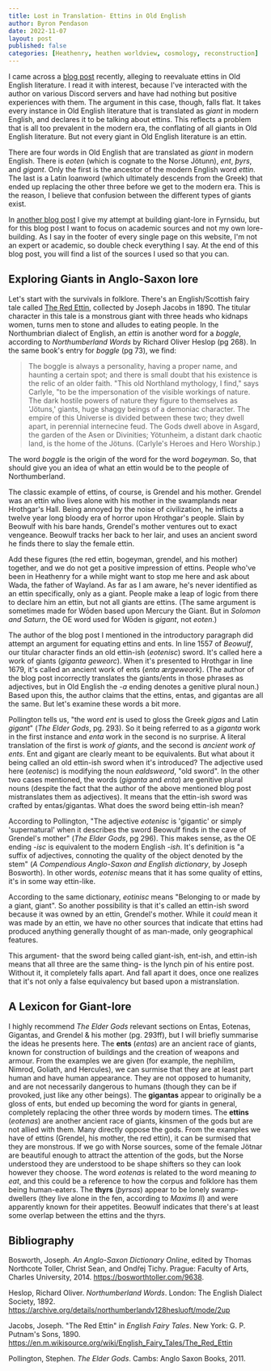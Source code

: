 ```yaml
---
title: Lost in Translation- Ettins in Old English
author: Byron Pendason
date: 2022-11-07
layout: post
published: false
categories: [Heathenry, heathen worldview, cosmology, reconstruction]
---
```


I came across a [blog post](https://ingwine.neocities.org/speechlore/oe_ettins.html) recently, alleging to reevaluate ettins in Old English literature. I read it with interest, because I've interacted with the author on various Discord servers and have had nothing but positive experiences with them. The argument in this case, though, falls flat. It takes every instance in Old English literature that is translated as *giant* in modern English, and declares it to be talking about ettins. This reflects a problem that is all too prevalent in the modern era, the conflating of all giants in Old English literature. But not every giant in Old English literature is an ettin.

There are four words in Old English that are translated as *giant* in modern English. There is *eoten* (which is cognate to the Norse Jötunn), *ent*, *þyrs*, and *gigant*. Only the first is the ancestor of the modern English word *ettin*. The last is a Latin loanword (which ultimately descends from the Greek) that ended up replacing the other three before we get to the modern era. This is the reason, I believe that confusion between the different types of giants exist.

In [another blog post](https://www.minewyrtruman.com/2022/09/18/giants-in-fyrnsidu/) I give my attempt at building giant-lore in Fyrnsidu, but for this blog post I want to focus on academic sources and not my own lore-building. As I say in the footer of every single page on this website, I'm not an expert or academic, so double check everything I say. At the end of this blog post, you will find a list of the sources I used so that you can.

## Exploring Giants in Anglo-Saxon lore

Let's start with the survivals in folklore. There's an English/Scottish fairy tale called [The Red Ettin](1https://en.m.wikisource.org/wiki/English_Fairy_Tales/The_Red_Ettin), collected by Joseph Jacobs in 1890. The titular character in this tale is a monstrous giant with three heads who kidnaps women, turns men to stone and alludes to eating people. In the Northumbrian dialect of English, an *ettin* is another word for a *boggle*, according to *Northumberland Words* by Richard Oliver Heslop (pg 268). In the same book's entry for *boggle* (pg 73), we find:

> The boggle is always a personality, having a proper name, and haunting a certain spot; and there is small doubt that his existence is the relic of an older faith. "This old Northland mythology, I find," says Carlyle, "to be the impersonation of the visible workings of nature. The dark hostile powers of nature they figure to themselves as 'Jötuns,' giants, huge shaggy beings of a demoniac character. The empire of this Universe is divided between these two; they dwell apart, in perennial internecine feud. The Gods dwell above in Asgard, the garden of the Asen or Divinities; Yötunheim, a distant dark chaotic land, is the home of the Jötuns. (Carlyle's Heroes and Hero Worship.)

The word *boggle* is the origin of the word for the word *bogeyman*. So, that should give you an idea of what an ettin would be to the people of Northumberland.

The classic example of ettins, of course, is Grendel and his mother. Grendel was an ettin who lives alone with his mother in the swamplands near Hrothgar's Hall. Being annoyed by the noise of civilization, he inflicts a twelve year long bloody era of horror upon Hrothgar's people. Slain by Beowulf with his bare hands, Grendel's mother ventures out to exact vengeance. Beowulf tracks her back to her lair, and uses an ancient sword he finds there to slay the female ettin.

Add these figures (the red ettin, bogeyman, grendel, and his mother) together, and we do not get a positive impression of ettins. People who've been in Heathenry for a while might want to stop me here and ask about Wada, the father of Wayland. As far as I am aware, he's never identified as an ettin specifically, only as a giant. People make a leap of logic from there to declare him an ettin, but not all giants are ettins. (The same argument is sometimes made for Wōden based upon Mercury the Giant. But in *Solomon and Saturn*, the OE word used for Wōden is *gigant*, not *eoten*.)

The author of the blog post I mentioned in the introductory paragraph did attempt an argument for equating ettins and ents. In line 1557 of *Beowulf*, our titular character finds an old ettin-ish (*eotenisc*) sword. It's called here a work of giants (*giganta geweorc*). When it's presented to Hrothgar in line 1679, it's called an ancient work of ents (*enta ærgeweork*). (The author of the blog post incorrectly translates the giants/ents in those phrases as adjectives, but in Old English the -*a* ending denotes a genitive plural noun.) Based upon this, the author claims that the ettins, entas, and gigantas are all the same. But let's examine these words a bit more.

Pollington tells us, "the word *ent* is used to gloss the Greek *gigas* and Latin *gigant*" (*The Elder Gods*, pg. 293). So it being referred to as a *giganta* work in the first instance and *enta* work in the second is no surprise. A literal translation of the first is *work of giants*, and the second is *ancient work of ents*. Ent and gigant are clearly meant to be equivalents. But what about it being called an old ettin-ish sword when it's introduced? The adjective used here (*eotenisc*) is modifying the noun *ealdsweord*, "old sword". In the other two cases mentioned, the words (*giganta* and *enta*) are genitive plural nouns (despite the fact that the author of the above mentioned blog post mistranslates them as adjectives). It means that the ettin-ish sword was crafted by entas/gigantas. What does the sword being ettin-ish mean?

According to Pollington, "The adjective *eotenisc* is 'gigantic' or simply 'supernatural' when it describes the sword Beowulf finds in the cave of Grendel's mother" (*The Elder Gods*, pg 296). This makes sense, as the OE ending -*isc* is equivalent to the modern English -*ish*. It's definition is "a suffix of adjectives, connoting the quality of the object denoted by the stem" (*A Compendious Anglo-Saxon and English dictionary*, by Joseph Bosworth). In other words, *eotenisc* means that it has some quality of ettins, it's in some way ettin-like.

According to the same dictionary, *eotinisc* means "Belonging to or made by a giant, giant". So another possibility is that it's called an ettin-ish sword because it was owned by an ettin, Grendel's mother. While it *could* mean it was made by an ettin, we have no other sources that indicate that ettins had produced anything generally thought of as man-made, only geographical features.

This argument- that the sword being called giant-ish, ent-ish, and ettin-ish means that all three are the same thing- is the lynch pin of his entire post. Without it, it completely falls apart. And fall apart it does, once one realizes that it's not only a false equivalency but based upon a mistranslation.

## A Lexicon for Giant-lore

I highly recommend *The Elder Gods* relevant sections on Entas, Eotenas, Gigantas, and Grendel & his mother (pg. 293ff), but I will briefly summarise the ideas he presents here. The **ents** (*entas*) are an ancient race of giants, known for construction of buildings and the creation of weapons and armour. From the examples we are given (for example, the nephilim, Nimrod, Goliath, and Hercules), we can surmise that they are at least part human and have human appearance. They are not opposed to humanity, and are not necessarily dangerous to humans (though they can be if provoked, just like any other beings). The **gigantas** appear to originally be a gloss of ents, but ended up becoming the word for giants in general, completely replacing the other three words by modern times. The **ettins** (*eotenas*) are another ancient race of giants, kinsmen of the gods but are not allied with them. Many directly oppose the gods. From the examples we have of ettins (Grendel, his mother, the red ettin), it can be surmised that they are monstrous. If we go with Norse sources, some of the female Jötnar are beautiful enough to attract the attention of the gods, but the Norse understood they are understood to be shape shifters so they can look however they choose. The word *eotenas* is related to the word meaning *to eat*, and this could be a reference to how the corpus and folklore has them being human-eaters. The **thyrs** (*þyrsas*) appear to be lonely swamp-dwellers (they live alone in the fen, according to *Maxims II*) and were apparently known for their appetites. Beowulf indicates that there's at least some overlap between the ettins and the thyrs.

## Bibliography

Bosworth, Joseph. *An Anglo-Saxon Dictionary Online*, edited by Thomas Northcote Toller, Christ Sean, and Ondřej Tichy. Prague: Faculty of Arts, Charles University, 2014. https://bosworthtoller.com/9638.

Heslop, Richard Oliver. *Northumberland Words*. London: The English Dialect Society, 1892. https://archive.org/details/northumberlandv128hesluoft/mode/2up

Jacobs, Joseph. "The Red Ettin" in *English Fairy Tales*. New York: G. P. Putnam's Sons, 1890. https://en.m.wikisource.org/wiki/English_Fairy_Tales/The_Red_Ettin

Pollington, Stephen. *The Elder Gods*. Cambs: Anglo Saxon Books, 2011. 
